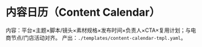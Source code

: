 # 内容日历（Content Calendar）

内容：平台×主题×脚本/镜头×素材规格×发布时间×负责人×CTA×复用计划；与电商节点/门店活动对齐。
产出：`./templates/content-calendar-tmpl.yaml`。
